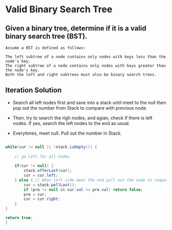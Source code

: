 # Valid Binary Search Tree


## Given a binary tree, determine if it is a valid binary search tree (BST).

```
Assume a BST is defined as follows:

The left subtree of a node contains only nodes with keys less than the node's key.
The right subtree of a node contains only nodes with keys greater than the node's key.
Both the left and right subtrees must also be binary search trees.
```
## Iteration Solution
- Search all left nodes first and save into a stack until meet to the null then pop out the number from Stack to compare with previous node.

- Then, try to search the righ nodes, and agian, check if there is left nodes. If yes, search the left nodes to the end as usual. 

- Everytimes, meet null. Pull out the number in Stack.

```java

while(cur != null || !stack.isEmpty()) {
    
    // go Left for all nodes
    
    if(cur != null) {
        stack.offerLast(cur);
        cur = cur.left;
    } else { // When left side meet the end poll out the node to compare with last node and go right
        cur = stack.pollLast();
        if (pre != null && cur.val <= pre.val) return false;
        pre = cur;
        cur = cur.right;
    }
}

return true;
}

```